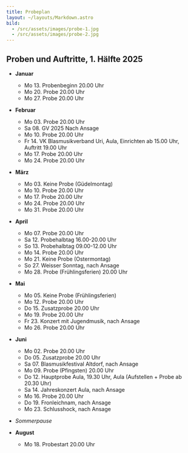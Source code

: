 ```yaml
---
title: Probeplan
layout: ~/layouts/Markdown.astro
bild:
  - /src/assets/images/probe-1.jpg
  - /src/assets/images/probe-2.jpg
---
```

## Proben und Auftritte, 1. Hälfte 2025

* **Januar**

  * Mo 13.     Probenbeginn 20.00 Uhr
  * Mo 20.     Probe 20.00 Uhr
  * Mo 27.     Probe 20.00 Uhr
* **Februar**

  * Mo 03.     Probe 20.00 Uhr
  * Sa 08.      GV 2025 Nach Ansage
  * Mo 10.     Probe 20.00 Uhr
  * Fr 14.       VK Blasmusikverband Uri, Aula, Einrichten ab 15.00 Uhr, Auftritt 19.00 Uhr
  * Mo 17.     Probe 20.00 Uhr
  * Mo 24.     Probe 20.00 Uhr
* **März**

  * Mo 03.     Keine Probe (Güdelmontag)
  * Mo 10.     Probe 20.00 Uhr
  * Mo 17.     Probe 20.00 Uhr
  * Mo 24.     Probe 20.00 Uhr
  * Mo 31.     Probe 20.00 Uhr
* **April**

  * Mo 07.     Probe 20.00 Uhr
  * Sa 12.      Probehalbtag 16.00-20.00 Uhr
  * So 13.      Probehalbtag 09.00-12.00 Uhr
  * Mo 14.     Probe 20.00 Uhr
  * Mo 21.     Keine Probe (Ostermontag)
  * So 27.      Weisser Sonntag, nach Ansage
  * Mo 28.     Probe (Frühlingsferien) 20.00 Uhr
* **Mai**

  * Mo 05.     Keine Probe (Frühlingsferien)
  * Mo 12.     Probe 20.00 Uhr
  * Do 15.      Zusatzprobe 20.00 Uhr
  * Mo 19.     Probe 20.00 Uhr
  * Fr 23.       Konzert mit Jugendmusik, nach Ansage
  * Mo 26.     Probe 20.00 Uhr
* **Juni**

  * Mo 02.     Probe 20.00 Uhr
  * Do 05.     Zusatzprobe 20.00 Uhr
  * Sa 07.      Blasmusikfestival Altdorf, nach Ansage
  * Mo 09.     Probe (Pfingsten) 20.00 Uhr
  * Do 12.     Hauptprobe Aula, 19.30 Uhr, Aula (Aufstellen + Probe ab 20.30 Uhr)
  * Sa 14.      Jahreskonzert Aula, nach Ansage
  * Mo 16.     Probe 20.00 Uhr
  * Do 19.      Fronleichnam, nach Ansage
  * Mo 23.     Schlusshock, nach Ansage
* *Sommerpause*
* **August**

  * Mo 18.      Probestart 20.00 Uhr
